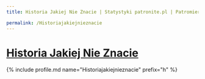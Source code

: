 ```yaml
---
title: Historia Jakiej Nie Znacie | Statystyki patronite.pl | Patromierz

permalink: /Historiajakiejnieznacie
---
```


# [Historia Jakiej Nie Znacie](https://patronite.pl/Historiajakiejnieznacie)

{% include profile.md name="Historiajakiejnieznacie" prefix="h" %}
